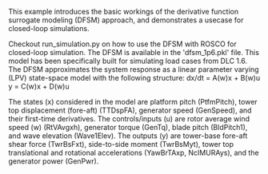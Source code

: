 This example introduces the basic workings of the derivative function surrogate modeling (DFSM) approach, and demonstrates a usecase for closed-loop simulations.

Checkout run_simulation.py on how to use the DFSM with ROSCO for closed-loop simulation.
The DFSM is available in the 'dfsm_1p6.pkl' file. This model has been specifically built for simulating load cases from DLC 1.6.
The DFSM approximates the system response as a linear parameter varying (LPV) state-space model with the following structure:
dx/dt = A(w)x + B(w)u
y = C(w)x + D(w)u

The states (x) considered in the model are platform pitch (PtfmPitch), tower top displacement (fore-aft) (TTDspFA), generator speed (GenSpeed), and their first-time derivatives. 
The controls/inputs (u) are rotor average wind speed (w) (RtVAvgxh), generator torque (GenTq), blade pitch (BldPitch1), and wave elevation (Wave1Elev).
The outputs (y) are tower-base fore-aft shear force (TwrBsFxt), side-to-side moment (TwrBsMyt), tower top translational and rotational accelerations (YawBrTAxp, NcIMURAys), and the generator power (GenPwr).



 
 
